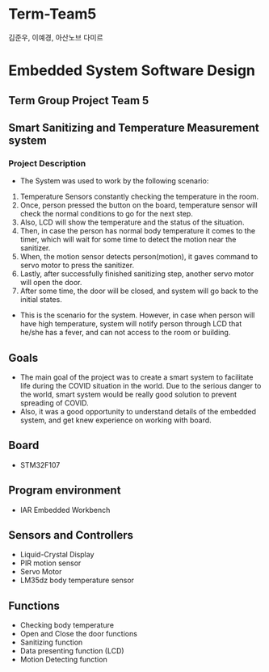 # Term-Team5
김준우, 이예경, 아산노브 다미르
# Embedded System Software Design
## Term Group Project Team 5
## Smart Sanitizing and Temperature Measurement system 
### Project Description
* The System was used to work by the following scenario:
1. Temperature Sensors constantly checking the temperature in the room.
2. Once, person pressed the button on the board, temperature sensor will check the normal conditions to go for the next step.
3. Also, LCD will show the temperature and the status of the situation.
4. Then, in case the person has normal body temperature it comes to the timer, which will wait for some time to detect the motion near the sanitizer.
5. When, the motion sensor detects person(motion),  it gaves command to servo motor to press the sanitizer. 
6. Lastly, after successfully finished sanitizing step, another servo motor will open the door.
7. After some time, the door will be closed, and system will go back to the initial states. 
* This is the scenario for the system. However, in case when person will have high temperature, system will notify person through LCD that he/she has a fever, and can not access to the room or building. 
## Goals
* The main goal of the project was to create a smart system to facilitate life during the COVID situation in the world. Due to the serious danger to the world, smart system would be really good solution to prevent spreading of COVID. 
* Also, it was a good opportunity to understand details of the embedded system, and get knew experience on working with board.
## Board
* STM32F107
## Program environment
* IAR Embedded Workbench
## Sensors and Controllers
* Liquid-Crystal Display
* PIR motion sensor
* Servo Motor
* LM35dz body temperature sensor
## Functions
* Checking body temperature
* Open and Close the door functions 
* Sanitizing function
* Data presenting function (LCD)
* Motion Detecting function
